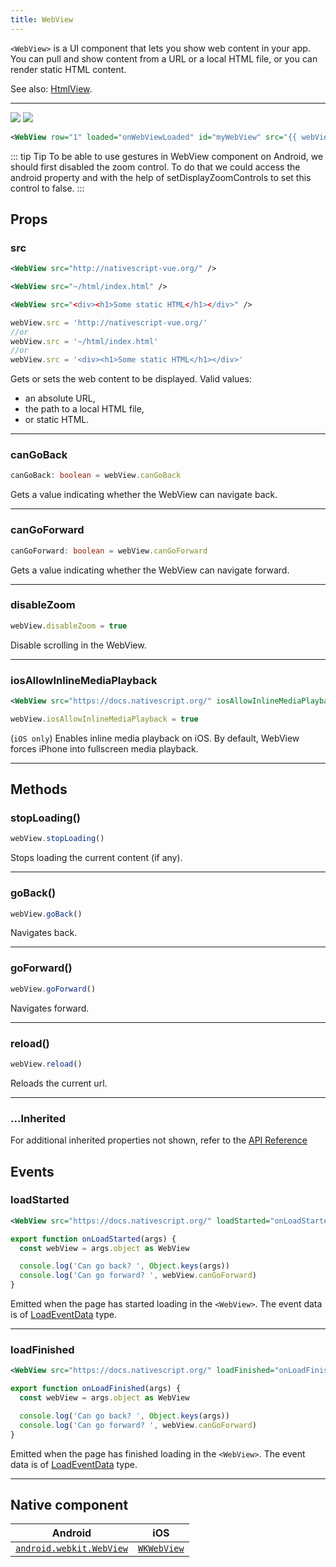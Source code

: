 ```yaml
---
title: WebView
---
```


`<WebView>` is a UI component that lets you show web content in your app. You can pull and show content from a URL or a local HTML file, or you can render static HTML content.

See also: [HtmlView](/ui/html-view).

---

<DeviceFrame type="ios">
<img  src="https://raw.githubusercontent.com/nativescript-vue/nativescript-vue-ui-tests/master/screenshots/ios-simulator103iPhone6/WebView.png"/>
</DeviceFrame>
<DeviceFrame type="android">
<img src="https://raw.githubusercontent.com/nativescript-vue/nativescript-vue-ui-tests/master/screenshots/android23/WebView.png" />
</DeviceFrame>

<!-- /// flavor plain -->

```xml
<WebView row="1" loaded="onWebViewLoaded" id="myWebView" src="{{ webViewSrc }}" />
```

<!-- ///

/// flavor angular

```xml
<WebView
  [src]="webViewSrc"
  (loadStarted)="onLoadStarted($event)"
  (loadFinished)="onLoadFinished($event)"
>
</WebView>
```

///

/// flavor vue

```xml
<WebView src="http://nativescript-vue.org/" />

<WebView src="~/html/index.html" />

<WebView src="<div><h1>Some static HTML</h1></div>" />
```

///

/// flavor svelte

```xml
<webView src="http://nativescript.org/" />

<webView src="~/html/index.html" />

<webView src="<div><h1>Some static HTML</h1></div>" />
```

///

/// flavor react

```tsx
<webView src="http://nativescript.org/" />

<webView src="~/html/index.html" />

<webView src="<div><h1>Some static HTML</h1></div>" />
```

/// -->

::: tip Tip
To be able to use gestures in WebView component on Android, we should first disabled the zoom control. To do that we could access the android property and with the help of setDisplayZoomControls to set this control to false.
:::

## Props

### src

```xml
<WebView src="http://nativescript-vue.org/" />

<WebView src="~/html/index.html" />

<WebView src="<div><h1>Some static HTML</h1></div>" />
```

```ts
webView.src = 'http://nativescript-vue.org/'
//or
webView.src = '~/html/index.html'
//or
webView.src = '<div><h1>Some static HTML</h1></div>'
```

Gets or sets the web content to be displayed. Valid values:

- an absolute URL,
- the path to a local HTML file,
- or static HTML.

---

### canGoBack

```ts
canGoBack: boolean = webView.canGoBack
```

Gets a value indicating whether the WebView can navigate back.

---

### canGoForward

```ts
canGoForward: boolean = webView.canGoForward
```

Gets a value indicating whether the WebView can navigate forward.

---

### disableZoom

```ts
webView.disableZoom = true
```

Disable scrolling in the WebView.

---

### iosAllowInlineMediaPlayback

```xml
<WebView src="https://docs.nativescript.org/" iosAllowInlineMediaPlayback="true"/>
```

```ts
webView.iosAllowInlineMediaPlayback = true
```

(`iOS only`) Enables inline media playback on iOS. By default, WebView forces iPhone into fullscreen media playback.

---

## Methods

### stopLoading()

```ts
webView.stopLoading()
```

Stops loading the current content (if any).

---

### goBack()

```ts
webView.goBack()
```

Navigates back.

---

### goForward()

```ts
webView.goForward()
```

Navigates forward.

---

### reload()

```ts
webView.reload()
```

Reloads the current url.

---

### ...Inherited

For additional inherited properties not shown, refer to the [API Reference](https://docs.nativescript.org/api-reference/classes/webview)

## Events

### loadStarted

```xml
<WebView src="https://docs.nativescript.org/" loadStarted="onLoadStarted"/>
```

```ts
export function onLoadStarted(args) {
  const webView = args.object as WebView

  console.log('Can go back? ', Object.keys(args))
  console.log('Can go forward? ', webView.canGoForward)
}
```

Emitted when the page has started loading in the `<WebView>`. The event data is of [LoadEventData](https://docs.nativescript.org/api-reference/interfaces/loadeventdata) type.

---

### loadFinished

```xml
<WebView src="https://docs.nativescript.org/" loadFinished="onLoadFinished"/>
```

```ts
export function onLoadFinished(args) {
  const webView = args.object as WebView

  console.log('Can go back? ', Object.keys(args))
  console.log('Can go forward? ', webView.canGoForward)
}
```

Emitted when the page has finished loading in the `<WebView>`. The event data is of [LoadEventData](https://docs.nativescript.org/api-reference/interfaces/loadeventdata) type.

---

## Native component

| Android                                                                                    | iOS                                                                       |
| ------------------------------------------------------------------------------------------ | ------------------------------------------------------------------------- |
| [`android.webkit.WebView`](https://developer.android.com/reference/android/webkit/WebView) | [`WKWebView`](https://developer.apple.com/documentation/webkit/wkwebview) |
